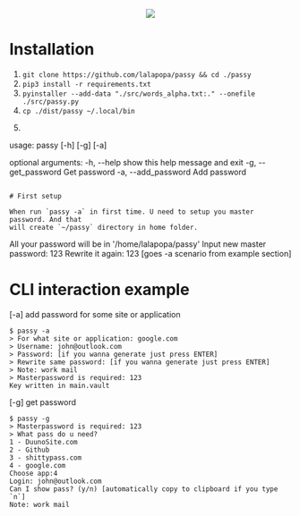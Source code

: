 <p align="center">
  <img src="https://www.yeoandyeo.com/wp-content/uploads/07_02_21_1253437873_AAB_560x292.jpg" />
</p>

# Installation

1. `git clone https://github.com/lalapopa/passy && cd ./passy`
1. `pip3 install -r requirements.txt`
1. `pyinstaller --add-data "./src/words_alpha.txt:." --onefile ./src/passy.py`
1. `cp ./dist/passy ~/.local/bin`
1.  ```passy -h
usage: passy [-h] [-g] [-a]

optional arguments:
  -h, --help          show this help message and exit
  -g, --get_password  Get password
  -a, --add_password  Add password
```

# First setup

When run `passy -a` in first time. U need to setup you master password. And that
will create `~/passy` directory in home folder. 

```
All your password will be in '/home/lalapopa/passy'
Input new master password: 123
Rewrite it again: 123
[goes -a scenario from example section]

# CLI interaction example 

[-a]    add password for some site or application 

```
$ passy -a
> For what site or application: google.com
> Username: john@outlook.com
> Password: [if you wanna generate just press ENTER]
> Rewrite same password: [if you wanna generate just press ENTER]
> Note: work mail
> Masterpassword is required: 123
Key written in main.vault
```

[-g]    get password
```
$ passy -g 
> Masterpassword is required: 123
> What pass do u need? 
1 - DuunoSite.com 
2 - Github
3 - shittypass.com
4 - google.com
Choose app:4 
Login: john@outlook.com
Can I show pass? (y/n) [automatically copy to clipboard if you type `n`]
Note: work mail 
```





